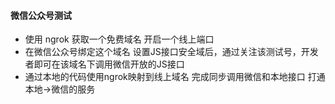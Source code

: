 #### 微信公众号测试
- 使用 ngrok 获取一个免费域名 开启一个线上端口
- 在微信公众号绑定这个域名 设置JS接口安全域后，通过关注该测试号，开发者即可在该域名下调用微信开放的JS接口
- 通过本地的代码使用ngrok映射到线上域名 完成同步调用微信和本地接口 打通本地->微信的服务